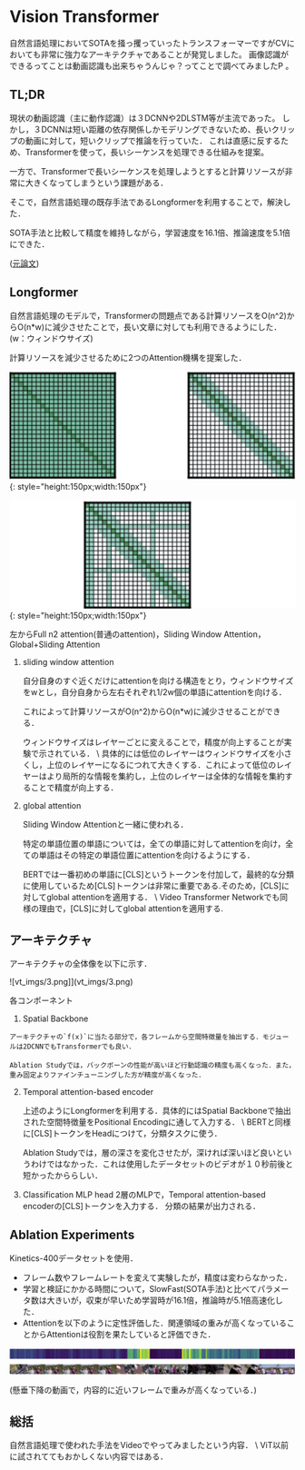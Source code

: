 # Vision Transformer

自然言語処理においてSOTAを掻っ攫っていったトランスフォーマーですがCVにおいても非常に強力なアーキテクチャであることが発覚しました。
画像認識ができるってことは動画認識も出来ちゃうんじゃ？ってことで調べてみましたP
。

## TL;DR

現状の動画認識（主に動作認識）は３DCNNや2DLSTM等が主流であった。
しかし，３DCNNは短い距離の依存関係しかモデリングできないため、長いクリップの動画に対して，短いクリップで推論を行っていた．
これは直感に反するため、Transformerを使って，長いシーケンスを処理できる仕組みを提案。

一方で、Transformerで長いシーケンスを処理しようとすると計算リソースが非常に大きくなってしまうという課題がある．

そこで，自然言語処理の既存手法であるLongformerを利用することで，解決した．

SOTA手法と比較して精度を維持しながら，学習速度を16.1倍、推論速度を5.1倍にできた．

([元論文](https://arxiv.org/pdf/2102.00719.pdf))

## Longformer

自然言語処理のモデルで，Transformerの問題点である計算リソースをO(n^2)からO(n\*w)に減少させたことで，長い文章に対しても利用できるようにした．(w：ウィンドウサイズ)

計算リソースを減少させるために2つのAttention機構を提案した．

![](vt_imgs/1.png){: style="height:150px;width:150px"}

![](vt_imgs/2.png){: style="height:150px;width:150px"}

左からFull n2 attention(普通のattention)，Sliding Window Attention，Global+Sliding Attention

1. sliding window attention

   自分自身のすぐ近くだけにattentionを向ける構造をとり，ウィンドウサイズをwとし，自分自身から左右それぞれ1/2w個の単語にattentionを向ける．

   これによって計算リソースがO(n^2)からO(n\*w)に減少させることができる．

   ウィンドウサイズはレイヤーごとに変えることで，精度が向上することが実験で示されている．
   \\
   具体的には低位のレイヤーはウィンドウサイズを小さくし，上位のレイヤーになるにつれて大きくする．これによって低位のレイヤーはより局所的な情報を集約し，上位のレイヤーは全体的な情報を集約することで精度が向上する．
2. global attention

   Sliding Window Attentionと一緒に使われる．

   特定の単語位置の単語については，全ての単語に対してattentionを向け，全ての単語はその特定の単語位置にattentionを向けるようにする．

   BERTでは一番初めの単語に[CLS]というトークンを付加して，最終的な分類に使用しているため[CLS]トークンは非常に重要である.そのため，[CLS]に対してglobal attentionを適用する．
   \\
   Video Transformer Networkでも同様の理由で，[CLS]に対してglobal attentionを適用する.

## アーキテクチャ

アーキテクチャの全体像を以下に示す．

![vt_imgs/3.png]](vt_imgs/3.png)

各コンポーネント
1. Spatial Backbone

```
アーキテクチャの`f(x)`に当たる部分で，各フレームから空間特徴量を抽出する．モジュールは2DCNNでもTransformerでも良い．

Ablation Studyでは，バックボーンの性能が高いほど行動認識の精度も高くなった．また，重み固定よりファインチューニングした方が精度が高くなった．
```

2. Temporal attention-based encoder

   上述のようにLongformerを利用する．具体的にはSpatial Backboneで抽出された空間特徴量をPositional Encodingに通して入力する．
   \\
   BERTと同様に[CLS]トークンをHeadにつけて，分類タスクに使う．

   Ablation Studyでは，層の深さを変化させたが，深ければ深いほど良いというわけではなかった．これは使用したデータセットのビデオが１０秒前後と短かったかららしい．

3. Classification MLP head
   2層のMLPで，Temporal attention-based encoderの[CLS]トークンを入力する．
   分類の結果が出力される．

## Ablation Experiments

Kinetics-400データセットを使用．

* フレーム数やフレームレートを変えて実験したが，精度は変わらなかった．
* 学習と検証にかかる時間について，SlowFast(SOTA手法)と比べてパラメータ数は大きいが，収束が早いため学習時が16.1倍，推論時が5.1倍高速化した．
* Attentionを以下のように定性評価した．関連領域の重みが高くなっていることからAttentionは役割を果たしていると評価できた．

![image 29.png](vt_imgs/4.png)

(懸垂下降の動画で，内容的に近いフレームで重みが高くなっている．)

## 総括

自然言語処理で使われた手法をVideoでやってみましたという内容．
\\
ViT以前に試されててもおかしくない内容ではある．
